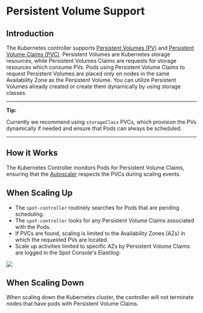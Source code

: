 # Persistent Volume Support

## Introduction

The Kubernetes controller supports [Persistent Volumes (PV)](https://kubernetes.io/docs/tasks/configure-pod-container/configure-persistent-volume-storage/#create-a-persistentvolume) and [Persistent Volume Claims (PVC)](https://kubernetes.io/docs/tasks/configure-pod-container/configure-persistent-volume-storage/#create-a-persistentvolumeclaim). Persistent Volumes are Kubernetes storage resources, while Persistent Volumes Claims are requests for storage resources which consume PVs. Pods using Persistent Volume Claims to request Persistent Volumes are placed only on nodes in the same Availability Zone as the Persistent Volume. You can utilize Persistent Volumes already created or create them dynamically by using storage classes.

---

**Tip:**

Currently we recommend using `storageClass` PVCs, which provision the PVs dynamically if needed and ensure that Pods can always be scheduled.

---

## How it Works

The Kubernetes Controller monitors Pods for Persistent Volume Claims, ensuring that the [Autoscaler](elastigroup/tools-integrations/kubernetes-with-elastigroup/kubernetes-cluster-autoscaling) respects the PVCs during scaling events.

## When Scaling Up

- The `spot-controller` routinely searches for Pods that are pending scheduling.
- The `spot-controller` looks for any Persistent Volume Claims associated with the Pods.
- If PVCs are found, scaling is limited to the Availability Zones (AZs) in which the requested PVs are located.
- Scale up activities limited to specific AZs by Persistent Volume Claims are logged in the Spot Console's Elastilog:

<img src="/elastigroup/_media/persistent-volume-support_1.png" />

## When Scaling Down

When scaling down the Kubernetes cluster, the controller will not terminate nodes that have pods with Persistent Volume Claims.
